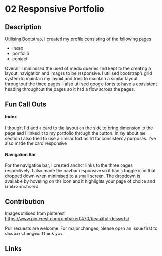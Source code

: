 # 02 Responsive Portfolio

## Description

Utilising Bootstrap, I created my profile consisting of the following pages

- index
- portfolio
- contact

Overall, I minimised the used of media queries and kept to the creating a layout, navigation and images to be responsive. I utilised bootstrap's grid system to maintain my layout and tried to maintain a similar layout throughout the three pages. I also utilised google fonts to have a consistent heading throughout the pages so it had a flow across the pages.

## Fun Call Outs

#### Index

I thought I'd add a card to the layout on the side to bring dimension to the page and I linked it to my portfolio through the button. In my about me section I also tried to use a similar font as h1 for consistency purposes. I've also made the card responsive

#### Navigation Bar

For the navigation bar, I created anchor links to the three pages respectively. I also made the navbar responsive so it had a toggle icon that dropped down when minimised to a small screen. The dropdown is available by hovering on the icon and it highlights your page of choice and is also anchored.

## Contribution

Images utilised from pinterest https://www.pinterest.com/kimbaker0470/beautiful-desserts/

Pull requests are welcome. For major changes, please open an issue first to discuss changes. Thank you.

## Links
